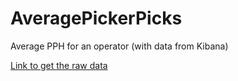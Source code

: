# AveragePickerPicks
Average PPH for an operator (with data from Kibana) 

[Link to get the raw data](https://sunflower.kb.us-central1.gcp.cloud.es.io:9243/app/discover#/?_g=(filters:!(),refreshInterval:(pause:!t,value:0),time:(from:now-6h,to:now))&_a=(columns:!(system_name,message,operator_id),filters:!(),index:ce572630-0f58-11ed-bd81-e7f3585b181b,interval:auto,query:(language:kuery,query:'(%22user_logout%22%20or%20%22user_login%22%20or%20(%22OB1-Interface%22%20and%20%22PICKCOMPLETE%22))%20'),sort:!(!('@timestamp',desc))))

